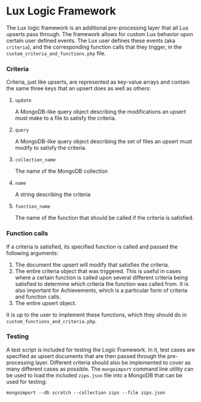 # Lux Logic Framework

The Lux logic framework is an additional pre-processing layer that all Lux upserts pass through. The framework allows for custom Lux behavior upon certain user defined events. The Lux user defines these events (aka `criteria`), and the corresponding function calls that they trigger, in the `custom_criteria_and_functions.php` file.

### Criteria

Criteria, just like upserts, are represented as key-value arrays and contain the same three keys that an upsert does as well as others:

1. `update`

    A MongoDB-like query object describing the modifications an upsert must make to a file to satisfy the criteria.
    
2. `query`

    A MongoDB-like query object describing the set of files an upsert must modify to satisfy the criteria.
   
3. `collection_name`

    The name of the MongoDB collection
4. `name`

    A string describing the criteria
    
5. `function_name`

    The name of the function that should be called if the criteria is satisfied.

### Function calls

If a criteria is satisfied, its specified function is called and passed the following arguments:

1. The document the upsert will modify that satisfies the criteria.
2. The entire criteria object that was triggered. This is useful in cases where a certain function is called upon several different criteria being satisfied to determine which criteria the function was called from. It is also important for Achievements, which is a particular form of criteria and function calls.
3. The entire upsert object.

It is up to the user to implement these functions, which they should do in `custom_functions_and_criteria.php`.

### Testing

A test script is included for testing the Logic Framework. In it, test cases are specified as upsert documents that are then passed through the pre-processing layer. Different criteria should also be implemented to cover as many different cases as possible. The `mongoimport` command line utility can be used to load the included `zips.json` file into a MongoDB that can be used for testing:

```
mongoimport --db scratch --collection zips --file zips.json
```
